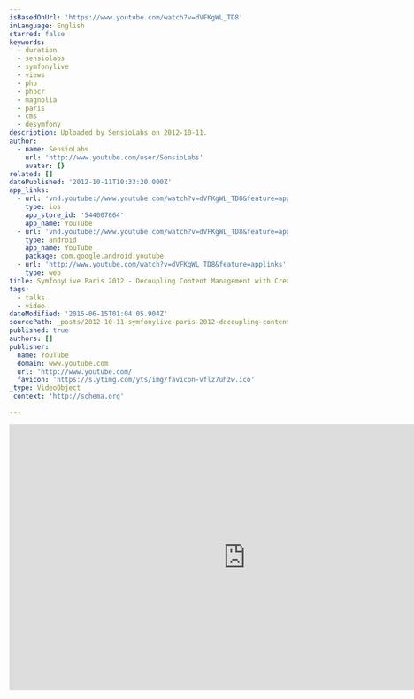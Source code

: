 ```yaml
---
isBasedOnUrl: 'https://www.youtube.com/watch?v=dVFKgWL_TD8'
inLanguage: English
starred: false
keywords:
  - duration
  - sensiolabs
  - symfonylive
  - views
  - php
  - phpcr
  - magnolia
  - paris
  - cms
  - desymfony
description: Uploaded by SensioLabs on 2012-10-11.
author:
  - name: SensioLabs
    url: 'http://www.youtube.com/user/SensioLabs'
    avatar: {}
related: []
datePublished: '2012-10-11T10:33:20.000Z'
app_links:
  - url: 'vnd.youtube://www.youtube.com/watch?v=dVFKgWL_TD8&feature=applinks'
    type: ios
    app_store_id: '544007664'
    app_name: YouTube
  - url: 'vnd.youtube://www.youtube.com/watch?v=dVFKgWL_TD8&feature=applinks'
    type: android
    app_name: YouTube
    package: com.google.android.youtube
  - url: 'http://www.youtube.com/watch?v=dVFKgWL_TD8&feature=applinks'
    type: web
title: SymfonyLive Paris 2012 - Decoupling Content Management with Create and PHPCR
tags:
  - talks
  - video
dateModified: '2015-06-15T01:04:05.904Z'
sourcePath: _posts/2012-10-11-symfonylive-paris-2012-decoupling-content-management-with.md
published: true
authors: []
publisher:
  name: YouTube
  domain: www.youtube.com
  url: 'http://www.youtube.com/'
  favicon: 'https://s.ytimg.com/yts/img/favicon-vflz7uhzw.ico'
_type: VideoObject
_context: 'http://schema.org'

---
```

<iframe src="https://cdn.embedly.com/widgets/media.html?src=https%3A%2F%2Fwww.youtube.com%2Fembed%2FdVFKgWL_TD8%3Ffeature%3Doembed&amp;url=https%3A%2F%2Fwww.youtube.com%2Fwatch%3Fv%3DdVFKgWL_TD8&amp;image=https%3A%2F%2Fi.ytimg.com%2Fvi%2FdVFKgWL_TD8%2Fhqdefault.jpg&amp;key=b7d04c9b404c499eba89ee7072e1c4f7&amp;type=text%2Fhtml&amp;schema=youtube" width="854" height="480" scrolling="no" frameborder="0" allowfullscreen="allowfullscreen" style=""></iframe>